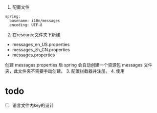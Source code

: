 1. 配置文件
```
spring:
  basename: i18n/messages
  encoding: UTF-8
```
2. 在resource文件夹下新建
- messages_en_US.properties
- messages_zh_CN.properties
- messages.properties

创建 messages.properties 后 spring 会自动创建一个资源包 messages 文件夹，此文件夹不需要手动创建。
3. 配置拦截器并注册。
4. 使用
# todo
- [ ] 语言文件内key的设计
